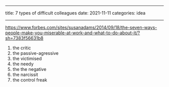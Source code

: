 - - -
title: 7 types of difficult colleagues
date: 2021-11-11
categories: idea
- - -

https://www.forbes.com/sites/susanadams/2014/09/18/the-seven-ways-people-make-you-miserable-at-work-and-what-to-do-about-it/?sh=7383f56631b8

1. the critic
2. the passive-agressive
3. the victimised
4. the needy
5. the the negative
6. the narcissit
7. the control freak